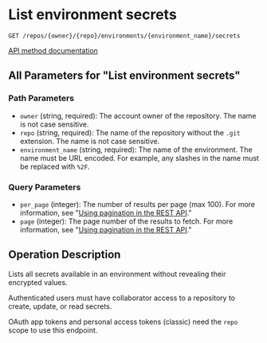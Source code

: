 # List environment secrets

`GET /repos/{owner}/{repo}/environments/{environment_name}/secrets`

[API method documentation](https://docs.github.com/rest/actions/secrets#list-environment-secrets)

## All Parameters for "List environment secrets"

### Path Parameters

- `owner` (string, required): The account owner of the repository. The name is not case sensitive.
- `repo` (string, required): The name of the repository without the `.git` extension. The name is not case sensitive.
- `environment_name` (string, required): The name of the environment. The name must be URL encoded. For example, any slashes in the name must be replaced with `%2F`.
### Query Parameters

- `per_page` (integer): The number of results per page (max 100). For more information, see "[Using pagination in the REST API](https://docs.github.com/rest/using-the-rest-api/using-pagination-in-the-rest-api)."
- `page` (integer): The page number of the results to fetch. For more information, see "[Using pagination in the REST API](https://docs.github.com/rest/using-the-rest-api/using-pagination-in-the-rest-api)."

## Operation Description

Lists all secrets available in an environment without revealing their
encrypted values.

Authenticated users must have collaborator access to a repository to create, update, or read secrets.

OAuth app tokens and personal access tokens (classic) need the `repo` scope to use this endpoint.
